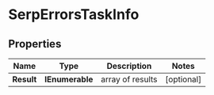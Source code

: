 # SerpErrorsTaskInfo


## Properties

| Name | Type | Description | Notes |
|------------ | ------------- | ------------- | -------------|
**Result** | **IEnumerable<SerpErrorsResultInfo>** | array of results |[optional]|